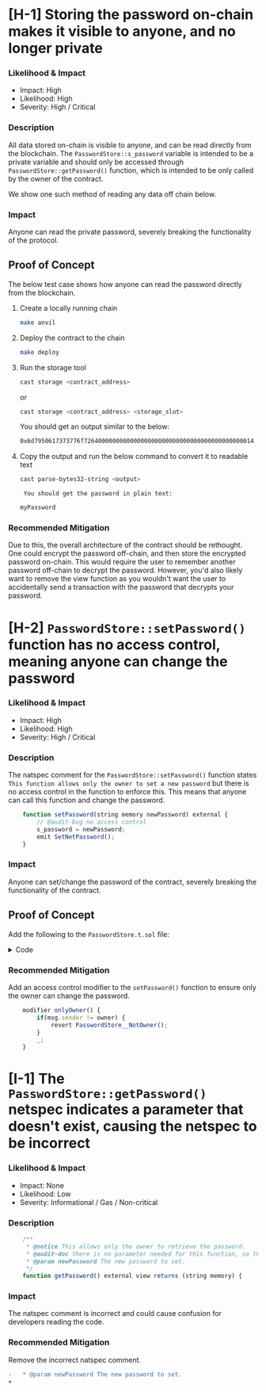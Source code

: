 # [H-1] Storing the password on-chain makes it visible to anyone, and no longer private

### Likelihood & Impact
- Impact: High
- Likelihood: High
- Severity: High / Critical

### Description
All data stored on-chain is visible to anyone, and can be read directly from the blockchain. The `PasswordStore::s_password` variable is intended to be a private variable and should only be accessed through `PasswordStore::getPassword()` function, which is intended to be only called by the owner of the contract.

We show one such method of reading any data off chain below.

### Impact 
Anyone can read the private password, severely breaking the functionality of the protocol.

## Proof of Concept
The below test case shows how anyone can read the password directly from the blockchain.

1. Create a locally running chain
    ```bash
    make anvil
    ```

2. Deploy the contract to the chain
    ```bash
    make deploy
    ```

3. Run the storage tool
    ```bash
    cast storage <contract_address>
    ```
    or
    ```bash
    cast storage <contract_address> <storage_slot>
    ```
    You should get an output similar to the below:
    ```bash
    0x6d7950617373776f726400000000000000000000000000000000000000000014
    ```

4. Copy the output and run the below command to convert it to readable text
    ```bash
    cast parse-bytes32-string <output>
    ```
        You should get the password in plain text:
    ```bash
    myPassword
    ```

### Recommended Mitigation
Due to this, the overall architecture of the contract should be rethought. One could encrypt the password off-chain, and then store the encrypted password on-chain. This would require the user to remember another password off-chain to decrypt the password. However, you'd also likely want to remove the view function as you wouldn't want the user to accidentally send a transaction with the password that decrypts your password.

# [H-2] `PasswordStore::setPassword()` function has no access control, meaning anyone can change the password

### Likelihood & Impact
- Impact: High
- Likelihood: High
- Severity: High / Critical

### Description
The natspec comment for the `PasswordStore::setPassword()` function states `This function allows only the owner to set a new password` but there is no access control in the function to enforce this. This means that anyone can call this function and change the password.
```javascript
    function setPassword(string memory newPassword) external {
        // @audit-bug no access control
        s_password = newPassword;
        emit SetNetPassword();
    }
```

### Impact 
Anyone can set/change the password of the contract, severely breaking the functionality of the contract.

## Proof of Concept
Add the following to the `PasswordStore.t.sol` file:
<details>
<summary>Code</summary>

```javascript
    function test_anyone_can_set_password(address _randomAddress) public {
        vm.assume(_randomAddress != owner);
        vm.startPrank(_randomAddress);
        string memory expectedPassword = "myNewPassword";
        passwordStore.setPassword(expectedPassword);

        vm.startPrank(owner);
        string memory actualPassword = passwordStore.getPassword();

        assertEq(actualPassword, expectedPassword);
    }
```

</details>

### Recommended Mitigation
Add an access control modifier to the `setPassword()` function to ensure only the owner can change the password.
```javascript
    modifier onlyOwner() {
        if(msg.sender != owner) {
            revert PasswordStore__NotOwner();
        }
        _;
    }
```

# [I-1] The `PasswordStore::getPassword()` netspec indicates a parameter that doesn't exist, causing the netspec to be incorrect

### Likelihood & Impact
- Impact: None
- Likelihood: Low
- Severity: Informational / Gas / Non-critical

### Description
```javascript
    /**
     * @notice This allows only the owner to retrieve the password.
     * @audit-doc there is no parameter needed for this function, so the below comment is incorrect and should be removed
     * @param newPassword The new password to set.
     */
    function getPassword() external view returns (string memory) {
```

### Impact 
The natspec comment is incorrect and could cause confusion for developers reading the code.

### Recommended Mitigation
Remove the incorrect natspec comment.
```diff
-   * @param newPassword The new password to set.
+
```